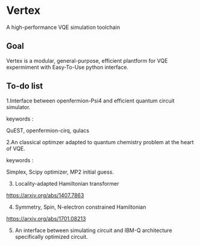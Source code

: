 # Vertex
A high-performance VQE simulation toolchain 

## Goal
Vertex is a modular, general-purpose, efficient plantform for VQE expermiment with Easy-To-Use python interface.

## To-do list

1.Interface between openfermion-Psi4 and efficient quantum circuit simulator.


keywords :

QuEST, openfermion-cirq, qulacs


2.An classical optimzer adapted to quantum chemistry problem at the heart of VQE.

keywords :

Simplex, Scipy optimizer, MP2 initial guess.


3. Locality-adapted Hamiltonian transformer

https://arxiv.org/abs/1407.7863

4. Symmetry, Spin, N-electron constrained Hamiltonian

https://arxiv.org/abs/1701.08213

5. An interface between simulating circuit and IBM-Q architecture specifically optimized circuit.






